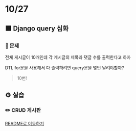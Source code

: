 # 10/27

## 🟪 Django query 심화

### 🧩 문제

전체 게시글이 10개인데 각 게시글의 제목과 댓글 수를 출력한다고 하자

DTL for문을 사용해서 다 출력하려면 query문을 몇번 날려야할까?

> 10번!



## ⚙️ 실습

### ✏️ CRUD 게시판

[README로 이동하기](./Practice/221020/README.md)
